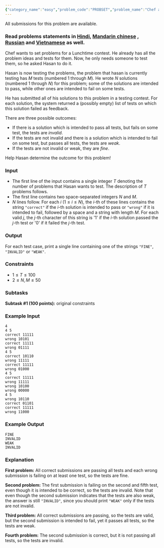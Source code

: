 ```yaml
---
{"category_name":"easy","problem_code":"PROBSET","problem_name":"Chef and Problem Setting","languages_supported":{"0":"C","1":"CPP14","2":"JAVA","3":"PYTH","4":"PYTH 3.6","5":"PYPY","6":"CS2","7":"PAS fpc","8":"PAS gpc","9":"RUBY","10":"PHP","11":"GO","12":"NODEJS","13":"HASK","14":"rust","15":"SCALA","16":"swift","17":"D","18":"PERL","19":"FORT","20":"WSPC","21":"ADA","22":"CAML","23":"ICK","24":"BF","25":"ASM","26":"CLPS","27":"PRLG","28":"ICON","29":"SCM qobi","30":"PIKE","31":"ST","32":"NICE","33":"LUA","34":"BASH","35":"NEM","36":"LISP sbcl","37":"LISP clisp","38":"SCM guile","39":"JS","40":"ERL","41":"TCL","42":"kotlin","43":"PERL6","44":"TEXT","45":"SCM chicken","46":"PYP3","47":"CLOJ","48":"COB","49":"FS"},"max_timelimit":1,"source_sizelimit":50000,"problem_author":"kingofnumbers","problem_tester":null,"date_added":"23-08-2018","tags":{"0":"implementation","1":"kingofnumbers","2":"ltime63"},"editorial_url":"https://discuss.codechef.com/problems/PROBSET","time":{"view_start_date":1535216402,"submit_start_date":1535216402,"visible_start_date":1535216402,"end_date":1735669800},"is_direct_submittable":false,"layout":"problem"}
---
```

<span class="solution-visible-txt">All submissions for this problem are available.</span><h3>Read problems statements in <a href="http://www.codechef.com/download/translated/LTIME63/hindi/PROBSET.pdf" target="_blank">Hindi,</a>
<a href="http://www.codechef.com/download/translated/LTIME63/mandarin/PROBSET.pdf" target="_blank">Mandarin chinese</a>
, <a href="http://www.codechef.com/download/translated/LTIME63/russian/PROBSET.pdf" target="_blank">Russian</a> and <a href="http://www.codechef.com/download/translated/LTIME63/vietnamese/PROBSET.pdf" target="_blank">Vietnamese</a> as well.</h3>

Chef wants to set problems for a Lunchtime contest. He already has all the problem ideas and tests for them. Now, he only needs someone to test them, so he asked Hasan to do it. 

Hasan is now testing the problems, the problem that hasan is currently testing has $M$ tests (numbered $1$ through $M$). He wrote $N$ solutions (numbered $1$ through $N$) for this problem; some of the solutions are intended to pass, while other ones are intended to fail on some tests. 

He has submitted all of his solutions to this problem in a testing contest. For each solution, the system returned a (possibly empty) list of tests on which this solution failed as feedback.

There are three possible outcomes:
- If there is a solution which is intended to pass all tests, but fails on some test, the tests are *invalid*.
- If the tests are not invalid and there is a solution which is intended to fail on some test, but passes all tests, the tests are *weak*.
- If the tests are not invalid or weak, they are *fine*.

Help Hasan determine the outcome for this problem!

### Input
- The first line of the input contains a single integer $T$ denoting the number of problems that Hasan wants to test. The description of $T$ problems follows.
- The first line contains two space-separated integers $N$ and $M$. 
- $N$ lines follow. For each $i$ ($1 \le i \le N$), the $i$-th of these lines contains the string `"correct"` if the $i$-th solution is intended to pass or `"wrong"` if it is intended to fail, followed by a space and a string with length $M$. For each valid $j$, the $j$-th character of this string is '1' if the $i$-th solution passed the $j$-th test or '0' if it failed the $j$-th test.

### Output
For each test case, print a single line containing one of the strings `"FINE"`, `"INVALID"` or `"WEAK"`.

### Constraints 
- $1 \le T \le 100$
- $2 \le N, M \le 50$

### Subtasks
**Subtask #1 (100 points):** original constraints

### Example Input
```
4
4 5
correct 11111
wrong 10101
correct 11111
wrong 01111
4 5
correct 10110
wrong 11111
correct 11111
wrong 01000
4 5
correct 11111
wrong 11111
wrong 10100
wrong 00000
4 5
wrong 10110
correct 01101
correct 11111
wrong 11000
```

### Example Output
```
FINE
INVALID
WEAK
INVALID
```

### Explanation
**First problem:** All correct submissions are passing all tests and each wrong submission is failing on at least one test, so the tests are fine.

**Second problem:** The first submission is failing on the second and fifth test, even though it is intended to be correct, so the tests are invalid. Note that even though the second submission indicates that the tests are also weak, the answer is still `"INVALID"`, since you should print `"WEAK"` only if the tests are not invalid.

**Third problem:** All correct submissions are passing, so the tests are valid, but the second submission is intended to fail, yet it passes all tests, so the tests are weak.

**Fourth problem:** The second submission is correct, but it is not passing all tests, so the tests are invalid.
